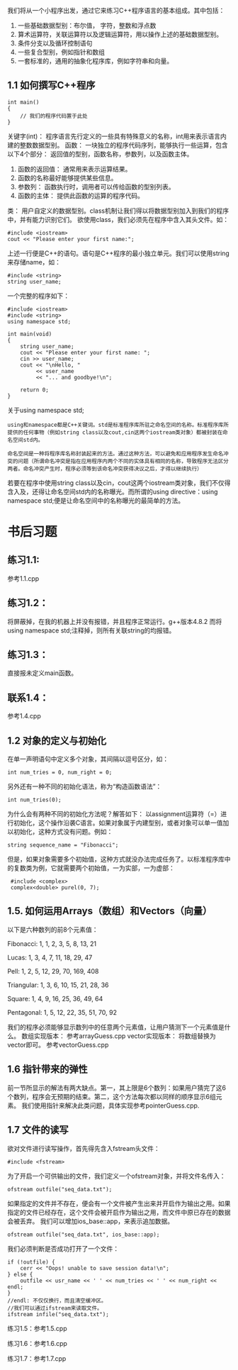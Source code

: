 我们将从一个小程序出发，通过它来练习C++程序语言的基本组成。其中包括：
1. 一些基础数据型别：布尔值， 字符，整数和浮点数
2. 算术运算符，关联运算符以及逻辑运算符，用以操作上述的基础数据型别。
3. 条件分支以及循环控制语句
4. 一些复合型别，例如指针和数组
5. 一套标准的，通用的抽象化程序库，例如字符串和向量。

## 1.1 如何撰写C++程序

```
int main()
{
	// 我们的程序代码置于此处
}
```

关键字(int)： 程序语言先行定义的一些具有特殊意义的名称，int用来表示语言内建的整数数据型别。
函数： 一块独立的程序代码序列，能够执行一些运算，包含以下4个部分： 返回值的型别，函数名称，参数列，以及函数主体。
1. 函数的返回值： 通常用来表示运算结果。
1. 函数的名称最好能够提供某些信息。
1. 参数列： 函数执行时，调用者可以传给函数的型别列表。
1. 函数的主体： 提供此函数的运算的程序代码。

类： 用户自定义的数据型别。class机制让我们得以将数据型别加入到我们的程序中，并有能力识别它们。
	欲使用class，我们必须先在程序中含入其头文件。如：

```
#include <iostream>
cout << "Please enter your first name:";
```

上述一行便是C++的语句。语句是C++程序的最小独立单元。我们可以使用string来存储name，如：

```
#include <string>
string user_name;
```

一个完整的程序如下：

```
#include <iostream>
#include <string>
using namespace std;

int main(void)
{
	string user_name;
	cout << "Please enter your first name: ";
	cin >> user_name;
	cout << "\nHello, "
		 << user_name
		 << "... and goodbye!\n";

	return 0;
}
```

关于using namespace std;

    using和namespace都是C++关键词。std是标准程序库所驻之命名空间的名称。标准程序库所提供的任何事物（例如string class以及cout,cin这两个iostream类对象）都被封装在命名空间std内。
    
    命名空间是一种将程序库名称封装起来的方法。通过这种方法，可以避免和应用程序发生命名冲突的问题（所谓命名冲突是指在应用程序内两个不同的实体具有相同的名称，导致程序无法区分两者。命名冲突产生时，程序必须等到该命名冲突获得决议之后，才得以继续执行）
若要在程序中使用string class以及cin，cout这两个iostream类对象，我们不仅得含入<string>及<iostream>，还得让命名空间std内的名称曝光。而所谓的using directive：using namespace std;便是让命名空间中的名称曝光的最简单的方法。

# 书后习题
## 练习1.1:
参考1.1.cpp
## 练习1.2：
将<string>屏蔽掉，在我的机器上并没有报错，并且程序正常运行。g++版本4.8.2
而将using namespace std;注释掉，则所有关联string的均报错。
## 练习1.3：
直接报未定义main函数。
## 联系1.4：
参考1.4.cpp
## 1.2 对象的定义与初始化
在单一声明语句中定义多个对象，其间隔以逗号区分，如：

```
int num_tries = 0, num_right = 0;
```

另外还有一种不同的初始化语法，称为“构造函数语法”：

```
int num_tries(0);
```

为什么会有两种不同的初始化方法呢？解答如下：
以assignment运算符（=）进行初始化，这个操作沿袭C语言。如果对象属于内建型别，或者对象可以单一值加以初始化，这种方式没有问题。例如：

```
string sequence_name = "Fibonacci";
```

但是，如果对象需要多个初始值，这种方式就没办法完成任务了。以标准程序库中的复数类为例，它就需要两个初始值，一为实部，一为虚部：

```
 #include <complex>
 complex<double> purel(0, 7);
```

## 1.5. 如何运用Arrays（数组）和Vectors（向量）
以下是六种数列的前8个元素值：

Fibonacci: 		1, 1, 2, 3, 5, 8, 13, 21

Lucas:			1, 3, 4, 7, 11, 18, 29, 47

Pell:			1, 2, 5, 12, 29, 70, 169, 408

Triangular: 	1, 3, 6, 10, 15, 21, 28, 36

Square: 		1, 4, 9, 16, 25, 36, 49, 64

Pentagonal:		1, 5, 12, 22, 35, 51, 70, 92

我们的程序必须能够显示数列中的任意两个元素值，让用户猜测下一个元素值是什么。
数组实现版本：
	参考arrayGuess.cpp
vector实现版本： 将数组替换为vector即可。
	参考vectorGuess.cpp

## 1.6 指针带来的弹性
前一节所显示的解法有两大缺点。第一，其上限是6个数列：如果用户猜完了这6个数列，程序会无预期的结束。第二，这个方法每次都以同样的顺序显示6组元素。
我们使用指针来解决此类问题，具体实现参考pointerGuess.cpp.
## 1.7 文件的读写
欲对文件进行读写操作，首先得先含入fstream头文件：
```
#include <fstream>
```
为了开启一个可供输出的文件，我们定义一个ofstream对象，并将文件名传入：

```
ofstream outfile("seq_data.txt");
```
如果指定的文件并不存在，便会有一个文件被产生出来并开启作为输出之用。如果指定的文件已经存在，这个文件会被开启作为输出之用，而文件中原已存在的数据会被丢弃。
我们可以增加ios_base::app，来表示追加数据。
```
ofstream outfile("seq_data.txt", ios_base::app);
```
我们必须判断是否成功打开了一个文件：
```
if (!outfile) {
	cerr << "Oops! unable to save session data!\n";
} else {
	outfile << usr_name << ' ' << num_tries << ' ' << num_right << endl;
}
//endl: 不仅仅换行，而且清空缓冲区。
//我们可以通过ifstream来读取文件。
ifstream infile("seq_data.txt");
```
练习1.5：参考1.5.cpp

练习1.6：参考1.6.cpp

练习1.7：参考1.7.cpp